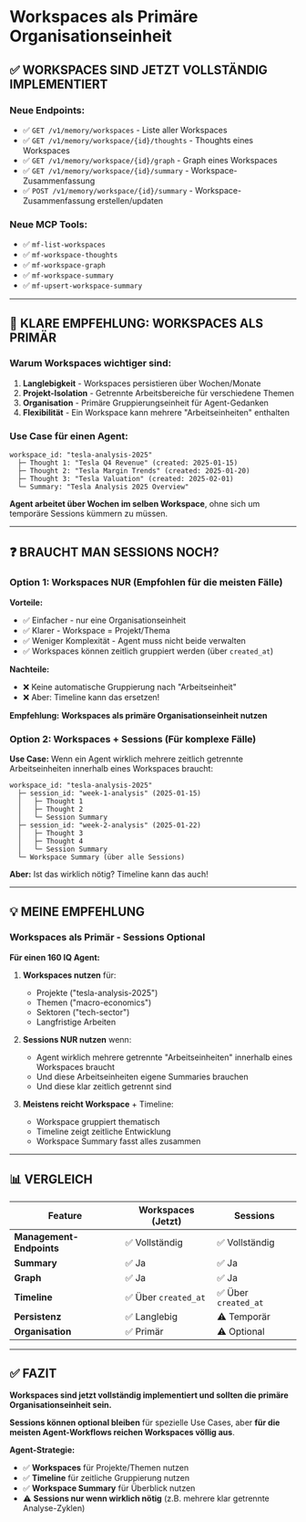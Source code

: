 # Workspaces als Primäre Organisationseinheit

## ✅ WORKSPACES SIND JETZT VOLLSTÄNDIG IMPLEMENTIERT

### Neue Endpoints:
- ✅ `GET /v1/memory/workspaces` - Liste aller Workspaces
- ✅ `GET /v1/memory/workspace/{id}/thoughts` - Thoughts eines Workspaces
- ✅ `GET /v1/memory/workspace/{id}/graph` - Graph eines Workspaces
- ✅ `GET /v1/memory/workspace/{id}/summary` - Workspace-Zusammenfassung
- ✅ `POST /v1/memory/workspace/{id}/summary` - Workspace-Zusammenfassung erstellen/updaten

### Neue MCP Tools:
- ✅ `mf-list-workspaces`
- ✅ `mf-workspace-thoughts`
- ✅ `mf-workspace-graph`
- ✅ `mf-workspace-summary`
- ✅ `mf-upsert-workspace-summary`

---

## 🎯 KLARE EMPFEHLUNG: WORKSPACES ALS PRIMÄR

### Warum Workspaces wichtiger sind:

1. **Langlebigkeit** - Workspaces persistieren über Wochen/Monate
2. **Projekt-Isolation** - Getrennte Arbeitsbereiche für verschiedene Themen
3. **Organisation** - Primäre Gruppierungseinheit für Agent-Gedanken
4. **Flexibilität** - Ein Workspace kann mehrere "Arbeitseinheiten" enthalten

### Use Case für einen Agent:

```
workspace_id: "tesla-analysis-2025"
  ├─ Thought 1: "Tesla Q4 Revenue" (created: 2025-01-15)
  ├─ Thought 2: "Tesla Margin Trends" (created: 2025-01-20)
  ├─ Thought 3: "Tesla Valuation" (created: 2025-02-01)
  └─ Summary: "Tesla Analysis 2025 Overview"
```

**Agent arbeitet über Wochen im selben Workspace**, ohne sich um temporäre Sessions kümmern zu müssen.

---

## ❓ BRAUCHT MAN SESSIONS NOCH?

### Option 1: Workspaces NUR (Empfohlen für die meisten Fälle)

**Vorteile:**
- ✅ Einfacher - nur eine Organisationseinheit
- ✅ Klarer - Workspace = Projekt/Thema
- ✅ Weniger Komplexität - Agent muss nicht beide verwalten
- ✅ Workspaces können zeitlich gruppiert werden (über `created_at`)

**Nachteile:**
- ❌ Keine automatische Gruppierung nach "Arbeitseinheit"
- ❌ Aber: Timeline kann das ersetzen!

**Empfehlung:** **Workspaces als primäre Organisationseinheit nutzen**

### Option 2: Workspaces + Sessions (Für komplexe Fälle)

**Use Case:** Wenn ein Agent wirklich mehrere zeitlich getrennte Arbeitseinheiten innerhalb eines Workspaces braucht:

```
workspace_id: "tesla-analysis-2025"
  ├─ session_id: "week-1-analysis" (2025-01-15)
  │   ├─ Thought 1
  │   ├─ Thought 2
  │   └─ Session Summary
  ├─ session_id: "week-2-analysis" (2025-01-22)
  │   ├─ Thought 3
  │   ├─ Thought 4
  │   └─ Session Summary
  └─ Workspace Summary (über alle Sessions)
```

**Aber:** Ist das wirklich nötig? Timeline kann das auch!

---

## 💡 MEINE EMPFEHLUNG

### **Workspaces als Primär - Sessions Optional**

**Für einen 160 IQ Agent:**

1. **Workspaces nutzen** für:
   - Projekte ("tesla-analysis-2025")
   - Themen ("macro-economics")
   - Sektoren ("tech-sector")
   - Langfristige Arbeiten

2. **Sessions NUR nutzen** wenn:
   - Agent wirklich mehrere getrennte "Arbeitseinheiten" innerhalb eines Workspaces braucht
   - Und diese Arbeitseinheiten eigene Summaries brauchen
   - Und diese klar zeitlich getrennt sind

3. **Meistens reicht Workspace** + Timeline:
   - Workspace gruppiert thematisch
   - Timeline zeigt zeitliche Entwicklung
   - Workspace Summary fasst alles zusammen

---

## 📊 VERGLEICH

| Feature | Workspaces (Jetzt) | Sessions |
|---------|-------------------|----------|
| **Management-Endpoints** | ✅ Vollständig | ✅ Vollständig |
| **Summary** | ✅ Ja | ✅ Ja |
| **Graph** | ✅ Ja | ✅ Ja |
| **Timeline** | ✅ Über `created_at` | ✅ Über `created_at` |
| **Persistenz** | ✅ Langlebig | ⚠️ Temporär |
| **Organisation** | ✅ Primär | ⚠️ Optional |

---

## ✅ FAZIT

**Workspaces sind jetzt vollständig implementiert und sollten die primäre Organisationseinheit sein.**

**Sessions können optional bleiben** für spezielle Use Cases, aber **für die meisten Agent-Workflows reichen Workspaces völlig aus**.

**Agent-Strategie:**
- ✅ **Workspaces** für Projekte/Themen nutzen
- ✅ **Timeline** für zeitliche Gruppierung nutzen
- ✅ **Workspace Summary** für Überblick nutzen
- ⚠️ **Sessions nur wenn wirklich nötig** (z.B. mehrere klar getrennte Analyse-Zyklen)




